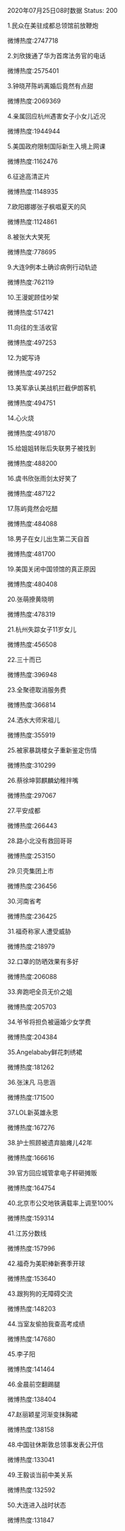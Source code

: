 2020年07月25日08时数据
Status: 200

1.民众在美驻成都总领馆前放鞭炮

微博热度:2747718

2.刘欣拨通了华为首席法务官的电话

微博热度:2575401

3.钟晓芹陈屿离婚后竟然有点甜

微博热度:2069369

4.亲属回应杭州遇害女子小女儿近况

微博热度:1944944

5.美国政府限制国际新生入境上网课

微博热度:1162476

6.征途高清正片

微博热度:1148935

7.欧阳娜娜张子枫唱夏天的风

微博热度:1124861

8.被张大大笑死

微博热度:778695

9.大连9例本土确诊病例行动轨迹

微博热度:762119

10.王漫妮顾佳吵架

微博热度:517421

11.向往的生活收官

微博热度:497253

12.为妮写诗

微博热度:497252

13.美军承认美战机拦截伊朗客机

微博热度:494751

14.心火烧

微博热度:491870

15.给姐姐转账后失联男子被找到

微博热度:488200

16.虞书欣张雨剑太好笑了

微博热度:487122

17.陈屿竟然会吃醋

微博热度:484088

18.男子在女儿出生第二天自首

微博热度:481700

19.美国关闭中国领馆的真正原因

微博热度:480408

20.张萌撩黄晓明

微博热度:478319

21.杭州失踪女子11岁女儿

微博热度:456508

22.三十而已

微博热度:396948

23.全聚德取消服务费

微博热度:366814

24.洒水大师宋祖儿

微博热度:355919

25.被家暴跳楼女子重新鉴定伤情

微博热度:310299

26.蔡徐坤郭麒麟幼稚拌嘴

微博热度:297067

27.平安成都

微博热度:266443

28.路小北没有救回哥哥

微博热度:253150

29.贝壳集团上市

微博热度:236456

30.河南省考

微博热度:236425

31.福奇称家人遭受威胁

微博热度:218979

32.口罩的防晒效果有多好

微博热度:206088

33.奔跑吧全员无价之姐

微博热度:205703

34.爷爷将担负被逼婚少女学费

微博热度:204384

35.Angelababy鲜花刺绣裙

微博热度:181262

36.张沫凡 马思涵

微博热度:171500

37.LOL新英雄永恩

微博热度:167276

38.护士照顾被遗弃脑瘫儿42年

微博热度:166616

39.官方回应城管拿电子秤砸摊贩

微博热度:164754

40.北京市公交地铁满载率上调至100%

微博热度:159314

41.江苏分数线

微博热度:157996

42.福奇为美职棒新赛季开球

微博热度:153640

43.跟狗狗的无障碍交流

微博热度:148203

44.当室友偷拍我查高考成绩

微博热度:147680

45.李子阳

微博热度:141464

46.金晨前空翻踢腿

微博热度:138404

47.赵丽颖星河渐变抹胸裙

微博热度:138158

48.中国驻休斯敦总领事发表公开信

微博热度:133041

49.王毅谈当前中美关系

微博热度:132592

50.大连进入战时状态

微博热度:131847

